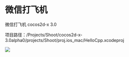 微信打飞机
=====

微信打飞机  cocos2d-x 3.0

项目路径：/Projects/Shoot/cocos2d-x-3.0alpha0/projects/Shoot/proj.ios_mac/HelloCpp.xcodeproj

<img src="https://github.com/belm/Shoot/blob/master/Resources/demo.png"/>
